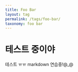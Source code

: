```yaml
---
title: Foo Bar
layout: tag
permalink: /tags/foo-bar/
taxonomy: foo bar
---
```


# 테스트 중이야
테스트 ㅠㅠ markdown 연습중!@_@